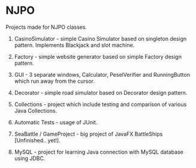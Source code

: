 # NJPO
Projects made for NJPO classes.

1. CasinoSimulator - simple Casino Simulator based on singleton design pattern. Implements Blackjack and slot machine.

2. Factory - simple website generator based on simple Factory design pattern.

3. GUI - 3 separate windows, Calculator, PeselVerifier and RunningButton which run away from the cursor.

4. Decorator - simple road simulator based on Decorator design pattern.

5. Collections - project which include testing and comparison of various Java Collections.

6. Automatic Tests - usage of JUnit.

7. SeaBattle / GameProject - big project of JavaFX BattleShips [Unfinished.. yet!].

8. MySQL - project for learning Java connection with MySQL database using JDBC.
